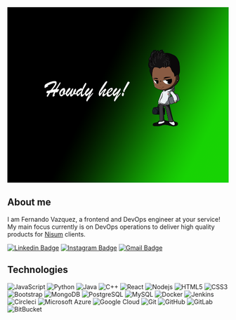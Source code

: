 <div align="center">
  <img src="./hero.png" alt="Yours truly," width=600 height=400/>
</div>

## About me

I am Fernando Vazquez, a frontend and DevOps engineer at your service! My main focus currently is on DevOps operations to deliver high quality products for <a href="https://www.nisum.com">Nisum</a> clients.

[![Linkedin Badge](https://img.shields.io/badge/-Fernando%20Vazquez-blue?style=flat-square&logo=Linkedin&logoColor=white&link=https://www.linkedin.com/in/fernando-4-vazquez/)](https://www.linkedin.com/in/fernando-4-vazquez/)
[![Instagram Badge](https://img.shields.io/badge/-itsfernanflow-purple?style=flat-square&logo=instagram&logoColor=white&link=https://instagram.com/kanna6501/)](https://instagram.com/itsfernanflow)
[![Gmail Badge](https://img.shields.io/badge/-f4vazquez@gmail.com-c14438?style=flat-square&logo=Gmail&logoColor=white&link=mailto:kanna6501@gmail.com)](mailto:f4vazquez@gmail.com)

## Technologies

![JavaScript](https://img.shields.io/badge/-JavaScript-black?style=flat-square&logo=javascript)
![Python](https://img.shields.io/badge/-Python-black?style=flat-square&logo=Python)
![Java](https://img.shields.io/badge/-java-black?style=flat-square&logo=java)
![C++](https://img.shields.io/badge/-C++-black?style=flat-square&logo=c)
![React](https://img.shields.io/badge/-React-black?style=flat-square&logo=react)
![Nodejs](https://img.shields.io/badge/-Nodejs-black?style=flat-square&logo=Node.js)
![HTML5](https://img.shields.io/badge/-HTML5-black?style=flat-square&logo=html5&logoColor=white)
![CSS3](https://img.shields.io/badge/-CSS3-black?style=flat-square&logo=css3)
![Bootstrap](https://img.shields.io/badge/-Bootstrap-black?style=flat-square&logo=bootstrap)
![MongoDB](https://img.shields.io/badge/-MongoDB-black?style=flat-square&logo=mongodb)
![PostgreSQL](https://img.shields.io/badge/-PostgreSQL-black?style=flat-square&logo=postgresql)
![MySQL](https://img.shields.io/badge/-MySQL-black?style=flat-square&logo=mysql)
![Docker](https://img.shields.io/badge/-Docker-black?style=flat-square&logo=docker)
![Jenkins](https://img.shields.io/badge/-Jenkins-black?style=flat-square&logo=Jenkins)
![Circleci](https://shields.io/badge/-Circleci-black?style=flat-square&logo=circleci)
![Microsoft Azure](https://img.shields.io/badge/Microsoft%20Azure-black?style=flat-square&logo=microsoft-azure)
![Google Cloud](https://img.shields.io/badge/Google%20Cloud-black?style=flat-square&logo=google-cloud)
![Git](https://img.shields.io/badge/-Git-black?style=flat-square&logo=git)
![GitHub](https://img.shields.io/badge/-GitHub-black?style=flat-square&logo=github)
![GitLab](https://img.shields.io/badge/-GitLab-black?style=flat-square&logo=gitlab)
![BitBucket](https://img.shields.io/badge/-BitBucket-black?style=flat-square&logo=bitbucket)

<!---
fevazquez/fevazquez is a ✨ special ✨ repository because its `README.md` (this file) appears on your GitHub profile.
You can click the Preview link to take a look at your changes.
--->
